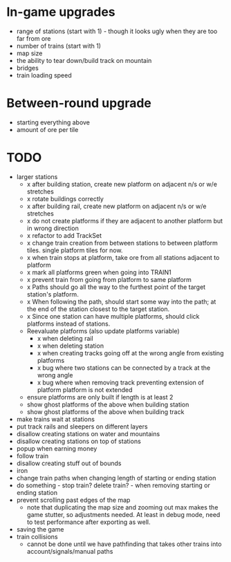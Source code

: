 # In-game upgrades
- range of stations (start with 1) - though it looks ugly when they are too far from ore
- number of trains (start with 1)
- map size
- the ability to tear down/build track on mountain
- bridges
- train loading speed

# Between-round upgrade
- starting everything above
- amount of ore per tile

# TODO
- larger stations
  - x after building station, create new platform on adjacent n/s or w/e stretches
  - x rotate buildings correctly
  - x after building rail, create new platform on adjacent n/s or w/e stretches
  - x do not create platforms if they are adjacent to another platform but in wrong direction
  - x refactor to add TrackSet
  - x change train creation from between stations to between platform tiles. single platform tiles for now.
  - x when train stops at platform, take ore from all stations adjacent to platform
  - x mark all platforms green when going into TRAIN1
  - x prevent train from going from platform to same platform
  - x Paths should go all the way to the furthest point of the target station's platform.
  - x When following the path, should start some way into the path; at the end of the station closest to the
      target station.
  - x Since one station can have multiple platforms, should click platforms instead of stations.
  - Reevaluate platforms (also update platforms variable)
    - x when deleting rail
    - x when deleting station
    - x when creating tracks going off at the wrong angle from existing platforms
    - x bug where two stations can be connected by a track at the wrong angle
    - x bug where when removing track preventing extension of platform platform is not extended
  - ensure platforms are only built if length is at least 2
  - show ghost platforms of the above when building station
  - show ghost platforms of the above when building track
- make trains wait at stations
- put track rails and sleepers on different layers
- disallow creating stations on water and mountains
- disallow creating stations on top of stations
- popup when earning money
- follow train
- disallow creating stuff out of bounds
- iron
- change train paths when changing length of starting or ending station
- do something - stop train? delete train? - when removing starting or ending station
- prevent scrolling past edges of the map
  - note that duplicating the map size and zooming out max makes the game stutter, so adjustments needed. 
    At least in debug mode, need to test performance after exporting as well.
- saving the game
- train collisions
  - cannot be done until we have pathfinding that takes other trains into account/signals/manual paths
